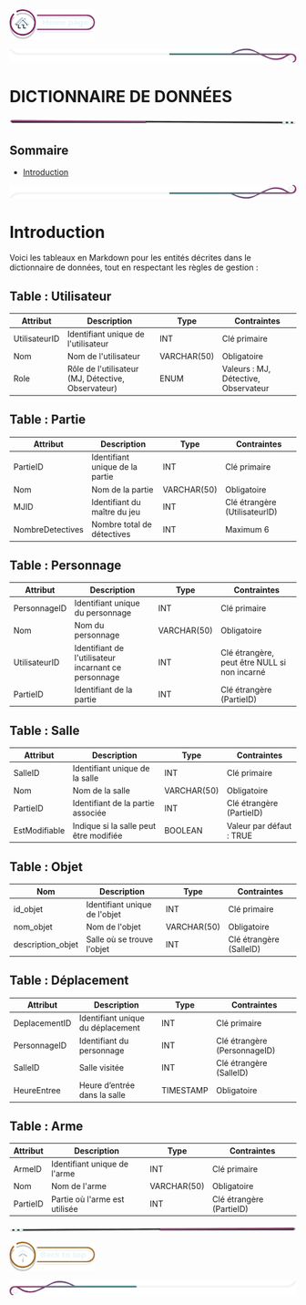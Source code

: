  <a href="../README.md">
  <img src="../assets/button/home_page.png" alt="Home page" style="width: 150px; height: auto;">
</a>

![border](../assets/line/border_deco_rt.png)

# DICTIONNAIRE DE DONNÉES

![border](../assets/line/line-pink-point_l.png)

## Sommaire

- [Introduction](#introduction)

![border](../assets/line/border_deco_rb.png)

# Introduction

Voici les tableaux en Markdown pour les entités décrites dans le dictionnaire de données, tout en respectant les règles de gestion :

## Table : Utilisateur

| Attribut      | Description                                        | Type        | Contraintes                          |
| ------------- | -------------------------------------------------- | ----------- | ------------------------------------ |
| UtilisateurID | Identifiant unique de l'utilisateur                | INT         | Clé primaire                         |
| Nom           | Nom de l'utilisateur                               | VARCHAR(50) | Obligatoire                          |
| Role          | Rôle de l'utilisateur (MJ, Détective, Observateur) | ENUM        | Valeurs : MJ, Détective, Observateur |

## Table : Partie

| Attribut         | Description                     | Type        | Contraintes                   |
| ---------------- | ------------------------------- | ----------- | ----------------------------- |
| PartieID         | Identifiant unique de la partie | INT         | Clé primaire                  |
| Nom              | Nom de la partie                | VARCHAR(50) | Obligatoire                   |
| MJID             | Identifiant du maître du jeu    | INT         | Clé étrangère (UtilisateurID) |
| NombreDetectives | Nombre total de détectives      | INT         | Maximum 6                     |

## Table : Personnage

| Attribut      | Description                                          | Type        | Contraintes                                  |
| ------------- | ---------------------------------------------------- | ----------- | -------------------------------------------- |
| PersonnageID  | Identifiant unique du personnage                     | INT         | Clé primaire                                 |
| Nom           | Nom du personnage                                    | VARCHAR(50) | Obligatoire                                  |
| UtilisateurID | Identifiant de l'utilisateur incarnant ce personnage | INT         | Clé étrangère, peut être NULL si non incarné |
| PartieID      | Identifiant de la partie                             | INT         | Clé étrangère (PartieID)                     |

## Table : Salle

| Attribut      | Description                            | Type        | Contraintes              |
| ------------- | -------------------------------------- | ----------- | ------------------------ |
| SalleID       | Identifiant unique de la salle         | INT         | Clé primaire             |
| Nom           | Nom de la salle                        | VARCHAR(50) | Obligatoire              |
| PartieID      | Identifiant de la partie associée      | INT         | Clé étrangère (PartieID) |
| EstModifiable | Indique si la salle peut être modifiée | BOOLEAN     | Valeur par défaut : TRUE |

## Table : Objet

| Nom               | Description                   | Type        | Contraintes             |
| ----------------- | ----------------------------- | ----------- | ----------------------- |
| id_objet          | Identifiant unique de l'objet | INT         | Clé primaire            |
| nom_objet         | Nom de l'objet                | VARCHAR(50) | Obligatoire             |
| description_objet | Salle où se trouve l'objet    | INT         | Clé étrangère (SalleID) |

## Table : Déplacement

| Attribut      | Description                       | Type      | Contraintes                  |
| ------------- | --------------------------------- | --------- | ---------------------------- |
| DeplacementID | Identifiant unique du déplacement | INT       | Clé primaire                 |
| PersonnageID  | Identifiant du personnage         | INT       | Clé étrangère (PersonnageID) |
| SalleID       | Salle visitée                     | INT       | Clé étrangère (SalleID)      |
| HeureEntree   | Heure d’entrée dans la salle      | TIMESTAMP | Obligatoire                  |

## Table : Arme

| Attribut | Description                   | Type        | Contraintes              |
| -------- | ----------------------------- | ----------- | ------------------------ |
| ArmeID   | Identifiant unique de l'arme  | INT         | Clé primaire             |
| Nom      | Nom de l'arme                 | VARCHAR(50) | Obligatoire              |
| PartieID | Partie où l'arme est utilisée | INT         | Clé étrangère (PartieID) |

![border](../assets/line/line-pink-point_r.png)

<a href="#sommaire">
  <img src="../assets/button/back_to_top.png" alt="Back to top" style="width: 150px; height: auto;">
</a>

![border](../assets/line/border_deco_l.png)
